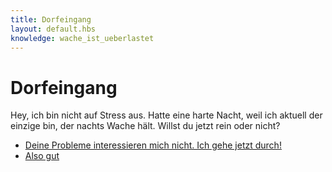 ```yaml
---
title: Dorfeingang
layout: default.hbs
knowledge: wache_ist_ueberlastet
---
```


# Dorfeingang

Hey, ich bin nicht auf Stress aus. Hatte eine harte Nacht, weil ich aktuell der einzige bin, der nachts Wache hält.
Willst du jetzt rein oder nicht?

* [Deine Probleme interessieren mich nicht. Ich gehe jetzt durch!](/dorfeingang/durchgehen)
* [Also gut](/dorfeingang/durchsuchen)

